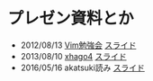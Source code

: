 <title>atton-.github.com</title>

# プレゼン資料とか
* 2012/08/13 [Vim勉強会](http://atnd.org/events/30822) [スライド](slides/iedev_vim/iedev_vim.html)
* 2013/08/10 [xhago4](http://hago.doorkeeper.jp/events/4396) [スライド](slides/xhago4/xhago4.html)
* 2016/05/16 akatsuki読み [スライド](slides/akatsuki-reading/slide.html)

